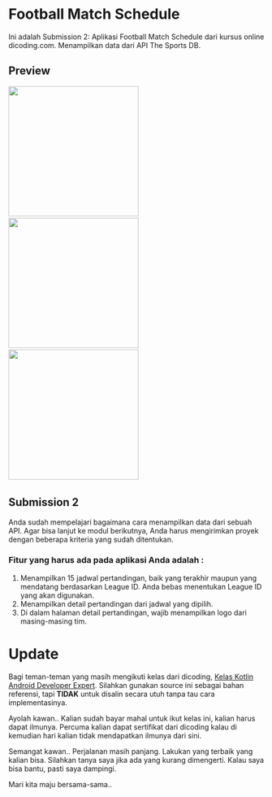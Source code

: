# Football Match Schedule
Ini adalah Submission 2: Aplikasi Football Match Schedule dari kursus online dicoding.com. Menampilkan data dari API The Sports DB.

## Preview
<img src="https://github.com/omrobbie/kotlin-football-match-schedule/blob/master/screenshot/preview1.png" width=256/>&nbsp;
<img src="https://github.com/omrobbie/kotlin-football-match-schedule/blob/master/screenshot/preview2.png" width=256/>&nbsp;
<img src="https://github.com/omrobbie/kotlin-football-match-schedule/blob/master/screenshot/preview3.png" width=256/>&nbsp;

## Submission 2
Anda sudah mempelajari bagaimana cara menampilkan data dari sebuah API. Agar bisa lanjut ke modul berikutnya, Anda harus mengirimkan proyek dengan beberapa kriteria yang sudah ditentukan.

### Fitur yang harus ada pada aplikasi Anda adalah :
1. Menampilkan 15 jadwal pertandingan, baik yang terakhir maupun yang mendatang berdasarkan League ID. Anda bebas menentukan League ID yang akan digunakan.
2. Menampilkan detail pertandingan dari jadwal yang dipilih.
3. Di dalam halaman detail pertandingan, wajib menampilkan logo dari masing-masing tim.

# Update
Bagi teman-teman yang masih mengikuti kelas dari dicoding, [Kelas Kotlin Android Developer Expert](https://www.dicoding.com/academies/55 "klik untuk melihat kelas"). Silahkan gunakan source ini sebagai bahan referensi, tapi **TIDAK** untuk disalin secara utuh tanpa tau cara implementasinya.

Ayolah kawan.. Kalian sudah bayar mahal untuk ikut kelas ini, kalian harus dapat ilmunya. Percuma kalian dapat sertifikat dari dicoding kalau di kemudian hari kalian tidak mendapatkan ilmunya dari sini.

Semangat kawan.. Perjalanan masih panjang. Lakukan yang terbaik yang kalian bisa. Silahkan tanya saya jika ada yang kurang dimengerti. Kalau saya bisa bantu, pasti saya dampingi.

Mari kita maju bersama-sama..
